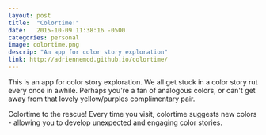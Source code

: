 ```yaml
---
layout: post
title:  "Colortime!"
date:   2015-10-09 11:38:16 -0500
categories: personal
image: colortime.png
descrip: "An app for color story exploration"
link: http://adriennemcd.github.io/colortime/ 
---
```

This is an app for color story exploration.  We all get stuck in a color story rut every once in awhile. Perhaps you're a fan of analogous colors, or can't get away from that lovely yellow/purples complimentary pair.

Colortime to the rescue! Every time you visit, colortime suggests new colors - allowing you to develop unexpected and engaging color stories.
